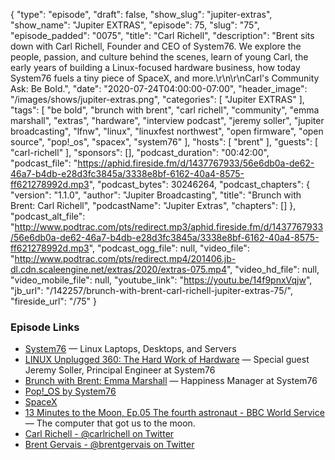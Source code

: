 {
  "type": "episode",
  "draft": false,
  "show_slug": "jupiter-extras",
  "show_name": "Jupiter EXTRAS",
  "episode": 75,
  "slug": "75",
  "episode_padded": "0075",
  "title": "Carl Richell",
  "description": "Brent sits down with Carl Richell, Founder and CEO of System76. We explore the people, passion, and culture behind the scenes, learn of young Carl, the early years of building a Linux-focused hardware business, how today System76 fuels a tiny piece of SpaceX, and more.\r\n\r\nCarl's Community Ask: Be Bold.",
  "date": "2020-07-24T04:00:00-07:00",
  "header_image": "/images/shows/jupiter-extras.png",
  "categories": [
    "Jupiter EXTRAS"
  ],
  "tags": [
    "be bold",
    "brunch with brent",
    "carl richell",
    "community",
    "emma marshall",
    "extras",
    "hardware",
    "interview podcast",
    "jeremy soller",
    "jupiter broadcasting",
    "lfnw",
    "linux",
    "linuxfest northwest",
    "open firmware",
    "open source",
    "pop!_os",
    "spacex",
    "system76"
  ],
  "hosts": [
    "brent"
  ],
  "guests": [
    "carl-richell"
  ],
  "sponsors": [],
  "podcast_duration": "00:42:00",
  "podcast_file": "https://aphid.fireside.fm/d/1437767933/56e6db0a-de62-46a7-b4db-e28d3fc3845a/3338e8bf-6162-40a4-8575-ff621278992d.mp3",
  "podcast_bytes": 30246264,
  "podcast_chapters": {
    "version": "1.1.0",
    "author": "Jupiter Broadcasting",
    "title": "Brunch with Brent: Carl Richell",
    "podcastName": "Jupiter Extras",
    "chapters": []
  },
  "podcast_alt_file": "http://www.podtrac.com/pts/redirect.mp3/aphid.fireside.fm/d/1437767933/56e6db0a-de62-46a7-b4db-e28d3fc3845a/3338e8bf-6162-40a4-8575-ff621278992d.mp3",
  "podcast_ogg_file": null,
  "video_file": "http://www.podtrac.com/pts/redirect.mp4/201406.jb-dl.cdn.scaleengine.net/extras/2020/extras-075.mp4",
  "video_hd_file": null,
  "video_mobile_file": null,
  "youtube_link": "https://youtu.be/14f9pnxVqjw",
  "jb_url": "/142257/brunch-with-brent-carl-richell-jupiter-extras-75/",
  "fireside_url": "/75"
}


### Episode Links

  * [System76](https://system76.com/ "System76") — Linux Laptops, Desktops, and Servers
  * [LINUX Unplugged 360: The Hard Work of Hardware](https://linuxunplugged.com/360 "LINUX Unplugged 360: The Hard Work of Hardware") — Special guest Jeremy Soller, Principal Engineer at System76
  * [Brunch with Brent: Emma Marshall](https://extras.show/33 "Brunch with Brent: Emma Marshall") — Happiness Manager at System76
  * [Pop!_OS by System76](https://pop.system76.com/ "Pop!_OS by System76")
  * [SpaceX](https://www.spacex.com/ "SpaceX")
  * [13 Minutes to the Moon, Ep.05 The fourth astronaut - BBC World Service](https://www.bbc.co.uk/programmes/w3csz4dn "13 Minutes to the Moon, Ep.05 The fourth astronaut - BBC World Service") — The computer that got us to the moon.
  * [Carl Richell - @carlrichell on Twitter](https://twitter.com/carlrichell "Carl Richell - @carlrichell on Twitter")
  * [Brent Gervais - @brentgervais on Twitter](https://twitter.com/brentgervais "Brent Gervais - @brentgervais on Twitter")


